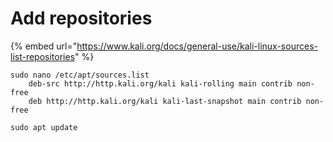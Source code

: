 # Add repositories

{% embed url="https://www.kali.org/docs/general-use/kali-linux-sources-list-repositories" %}

```
sudo nano /etc/apt/sources.list 
    deb-src http://http.kali.org/kali kali-rolling main contrib non-free
    deb http://http.kali.org/kali kali-last-snapshot main contrib non-free

sudo apt update
```
